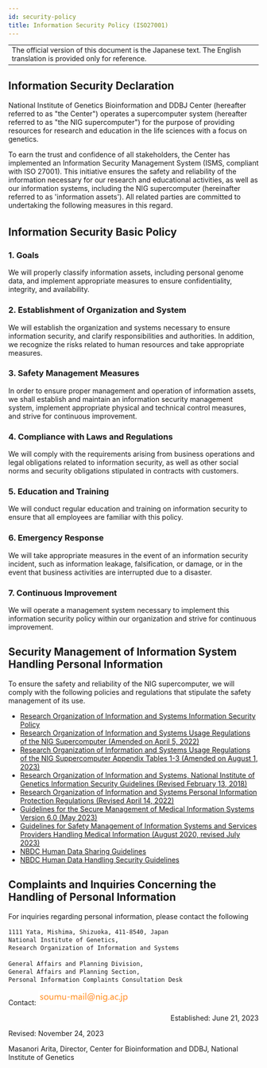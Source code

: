 ```yaml
---
id: security-policy
title: Information Security Policy (ISO27001)
---
```


<table>
<tr><td>
The official version of this document is the Japanese text.
The English translation is provided only for reference.
</td></tr>
</table>

## Information Security Declaration

National Institute of Genetics Bioinformation and DDBJ Center (hereafter referred to as "the Center") operates a supercomputer system (hereafter referred to as "the NIG supercomputer") for the purpose of providing resources for research and education in the life sciences with a focus on genetics.


To earn the trust and confidence of all stakeholders, the Center has implemented an Information Security Management System (ISMS, compliant with ISO 27001). This initiative ensures the safety and reliability of the information necessary for our research and educational activities, as well as our information systems, including the NIG supercomputer (hereinafter referred to as 'information assets'). All related parties are committed to undertaking the following measures in this regard.



## Information Security Basic Policy　

### 1. Goals

We will properly classify information assets, including personal genome data, and implement appropriate measures to ensure confidentiality, integrity, and availability.

### 2. Establishment of Organization and System

We will establish the organization and systems necessary to ensure information security, and clarify responsibilities and authorities. In addition, we recognize the risks related to human resources and take appropriate measures.

### 3. Safety Management Measures

In order to ensure proper management and operation of information assets, we shall establish and maintain an information security management system, implement appropriate physical and technical control measures, and strive for continuous improvement.

### 4. Compliance with Laws and Regulations

We will comply with the requirements arising from business operations and legal obligations related to information security, as well as other social norms and security obligations stipulated in contracts with customers.


### 5. Education and Training

We will conduct regular education and training on information security to ensure that all employees are familiar with this policy.

### 6. Emergency Response

We will take appropriate measures in the event of an information security incident, such as information leakage, falsification, or damage, or in the event that business activities are interrupted due to a disaster.

### 7. Continuous Improvement

We will operate a management system necessary to implement this information security policy within our organization and strive for continuous improvement.


## Security Management of Information System Handling Personal Information

To ensure the safety and reliability of the NIG supercomputer, we will comply with the following policies and regulations that stipulate the safety management of its use.

- [Research Organization of Information and Systems Information Security Policy](/pdf/ROIS_security_policy.pdf) 
- [Research Organization of Information and Systems Usage Regulations of the NIG Supercomputer  (Amended on April 5, 2022)](/pdf/nigsc_use_policy_2204.pdf)
- [Research Organization of Information and Systems Usage Regulations of the NIG Suppercomputer Appendix Tables 1-3 (Amended on August 1, 2023)](/application/use_policy/)
- [Research Organization of Information and Systems, National Institute of Genetics Information Security Guidelines (Revised February 13, 2018)](/pdf/nig_security_guide_20180213.pdf)
- [Research Organization of Information and Systems Personal Information Protection Regulations (Revised April 14, 2022)](/pdf/ROIS_personal_information_protection_regulation.pdf)
- [Guidelines for the Secure Management of Medical Information Systems Version 6.0 (May 2023)](https://www.mhlw.go.jp/stf/shingi/0000516275_00006.html)
- [Guidelines for Safety Management of Information Systems and Services Providers Handling Medical Information (August 2020, revised July 2023)](https://www.meti.go.jp/policy/mono_info_service/healthcare/teikyoujigyousyagl.html)
- [NBDC Human Data Sharing Guidelines](https://humandbs.biosciencedbc.jp/en/guidelines/data-sharing-guidelines)
- [NBDC Human Data Handling Security Guidelines](https://humandbs.biosciencedbc.jp/en/guidelines)





## Complaints and Inquiries Concerning the Handling of Personal Information

For inquiries regarding personal information, please contact the following

```
1111 Yata, Mishima, Shizuoka, 411-8540, Japan
National Institute of Genetics, 
Research Organization of Information and Systems

General Affairs and Planning Division, 
General Affairs and Planning Section,
Personal Information Complaints Consultation Desk
```

Contact: ![](soumu_mail.png)


<p align="right">
Established: June 21, 2023

Revised: November 24, 2023

Masanori Arita, Director, Center for Bioinformation and DDBJ, National Institute of Genetics
</p>





